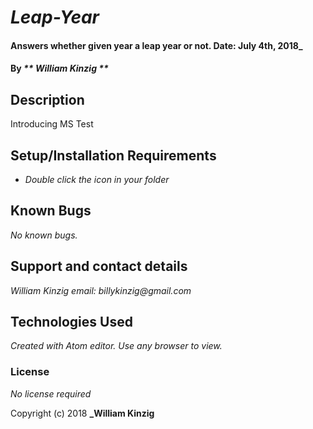 # _Leap-Year_

#### Answers whether given year a leap year or not. Date: July 4th, 2018_

#### By _** William Kinzig **_

## Description

Introducing MS Test

## Setup/Installation Requirements

* _Double click the icon in your folder_

## Known Bugs

_No known bugs._

## Support and contact details

_William Kinzig email: billykinzig@gmail.com_

## Technologies Used

_Created with Atom editor.  Use any browser to view._

### License

*No license required*

Copyright (c) 2018 **_William Kinzig**
